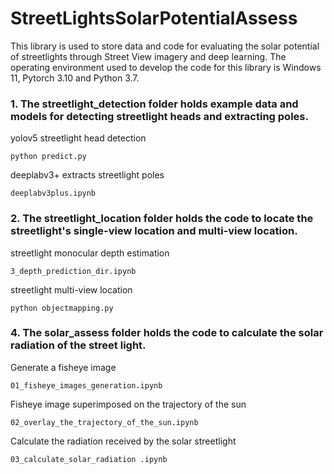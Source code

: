 # StreetLightsSolarPotentialAssess

This library is used to store data and code for evaluating the solar potential of streetlights through Street View imagery and deep learning. The operating environment used to develop the code for this library is Windows 11, Pytorch 3.10 and Python 3.7.

### 1. The streetlight_detection folder holds example data and models for detecting streetlight heads and extracting poles.

yolov5 streetlight head detection 

```python predict.py ```

deeplabv3+ extracts streetlight poles 

```deeplabv3plus.ipynb ```

### 2. The streetlight_location folder holds the code to locate the streetlight's single-view location and multi-view location.
   
streetlight monocular depth estimation 

```3_depth_prediction_dir.ipynb ```

streetlight multi-view location 

```python objectmapping.py```

### 4. The solar_assess folder holds the code to calculate the solar radiation of the street light.

Generate a fisheye image 

```01_fisheye_images_generation.ipynb ```

Fisheye image superimposed on the trajectory of the sun 

 ```02_overlay_the_trajectory_of_the_sun.ipynb``` 

Calculate the radiation received by the solar streetlight 

 ```03_calculate_solar_radiation .ipynb```

